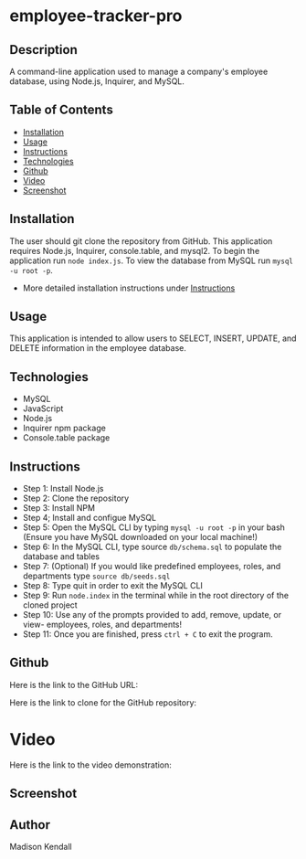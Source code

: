 # employee-tracker-pro

## Description
A command-line application used to manage a company's employee database, using Node.js, Inquirer, and MySQL.

## Table of Contents

- [Installation](#installation)
- [Usage](#usage)
- [Instructions](#instructions)
- [Technologies](#technologies)
- [Github](#github)
- [Video](#video)
- [Screenshot](#screenshot)


## Installation
The user should git clone the repository from GitHub. This application requires Node.js, Inquirer, console.table, and mysql2. To begin the application run `node index.js`. To view the database from MySQL run `mysql -u root -p`.
* More detailed installation instructions under [Instructions](#instructions)

## Usage
This application is intended to allow users to SELECT, INSERT, UPDATE, and DELETE information in the employee database.

## Technologies
* MySQL
* JavaScript
* Node.js
* Inquirer npm package
* Console.table package

## Instructions
* Step 1: Install Node.js
* Step 2: Clone the repository
* Step 3: Install NPM
* Step 4; Install and configue MySQL
* Step 5: Open the MySQL CLI by typing `mysql -u root -p` in your bash (Ensure you have MySQL downloaded on your local machine!)
* Step 6: In the MySQL CLI, type source `db/schema.sql` to populate the database and tables
* Step 7: (Optional) If you would like predefined employees, roles, and departments type `source db/seeds.sql`
* Step 8: Type quit in order to exit the MySQL CLI
* Step 9: Run `node.index` in the terminal while in the root directory of the cloned project
* Step 10: Use any of the prompts provided to add, remove, update, or view- employees, roles, and departments!
* Step 11: Once you are finished, press `ctrl + C` to exit the program.

## Github
Here is the link to the GitHub URL:

Here is the link to clone for the GitHub repository:

# Video
Here is the link to the video demonstration:

## Screenshot

## Author
Madison Kendall
